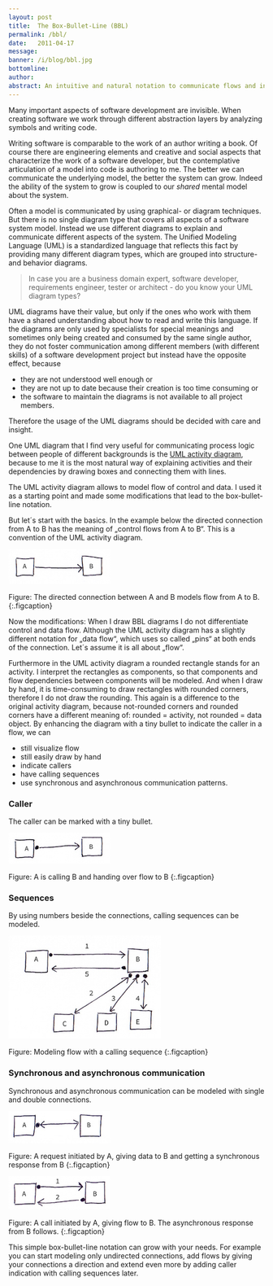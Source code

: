```yaml
---
layout: post
title:  The Box-Bullet-Line (BBL)
permalink: /bbl/
date:   2011-04-17
message: 
banner: /i/blog/bbl.jpg
bottomline: 
author: 
abstract: An intuitive and natural notation to communicate flows and indicate callers.
---
```

Many important aspects of software development are invisible. When creating software we work through different abstraction layers by analyzing symbols and writing code. 

Writing software is comparable to the work of an author writing a book. Of course there are engineering elements and creative and social aspects that characterize the work of a software developer, but the contemplative articulation of a model into code is authoring to me. The better we can communicate the underlying model, the better the system can grow. Indeed the ability of the system to grow is coupled to our *shared* mental model about the system.

Often a model is communicated by using graphical- or diagram techniques. But there is no single diagram type that covers all aspects of a software system model. Instead we use different diagrams to explain and communicate different aspects of the system. The Unified Modeling Language (UML) is a standardized language that reflects this fact by providing many different diagram types, which are grouped into structure- and behavior diagrams.

> In case you are a business domain expert, software developer, requirements engineer, tester or architect - do you know your UML diagram types?

UML diagrams have their value, but only if the ones who work with them have a shared understanding about how to read and write this language. If the diagrams are only used by specialists for special meanings and sometimes only being created and consumed by the same single author, they do not foster communication among different members (with different skills) of a software development project but instead have the opposite effect, because

* they are not understood well enough or 
* they are not up to date because their creation is too time consuming or 
* the software to maintain the diagrams is not available to all project members. 

Therefore the usage of the UML diagrams should be decided with care and insight.

One UML diagram that I find very useful for communicating process logic between people of different backgrounds is the [UML activity diagram](http://agilemodeling.com/artifacts/activityDiagram.htm), because to me it is the most natural way of explaining activities and their dependencies by drawing boxes and connecting them with lines.

The UML activity diagram allows to model flow of control and data. I used it as a starting point and made some modifications that lead to the box-bullet-line notation.

But let´s start with the basics. In the example below the directed connection from A to B has the meaning of „control flows from A to B“. This is a convention of the UML activity diagram. 

![Flow](/i/blog/flow.jpg)

Figure: The directed connection between A and B models flow from A to B.
{:.figcaption}

Now the modifications: When I draw BBL diagrams I do not differentiate control and data flow. Although the UML activity diagram has a slightly different notation for „data flow“, which uses so called „pins“ at both ends of the connection. Let´s assume it is all about „flow“.

Furthermore in the UML activity diagram a rounded rectangle stands for an activity. I interpret the rectangles as components, so that components and flow dependencies between components will be modeled. And when I draw by hand, it is time-consuming to draw rectangles with rounded corners, therefore I do not draw the rounding. This again is a difference to the original activity diagram, because not-rounded corners and rounded corners have a different meaning of: rounded = activity, not rounded = data object. By enhancing the diagram with a tiny bullet to indicate the caller in a flow, we can 

* still visualize flow
* still easily draw by hand
* indicate callers
* have calling sequences
* use synchronous and asynchronous communication patterns.

<h3>Caller</h3>
The caller can be marked with a tiny bullet.

![Caller and flow](/i/blog/caller_and_flow.jpg)

Figure: A is calling B and handing over flow to B
{:.figcaption}

<h3>Sequences</h3>

By using numbers beside the connections, calling sequences can be modeled.

![Caller and flow with sequence](/i/blog/caller_and_flow_sequence.jpg)

Figure: Modeling flow with a calling sequence
{:.figcaption}

<h3>Synchronous and asynchronous communication</h3>

Synchronous and asynchronous communication can be modeled with single and double connections.

![Synchronous request and response](/i/blog/sync_request_response.jpg)

Figure: A request initiated by A, giving data to B and getting a synchronous response from B
{:.figcaption}


![Request with asynchronous response](/i/blog/request_async_response.jpg)

Figure: A call initiated by A, giving flow to B. The asynchronous response from B follows.
{:.figcaption}

This simple box-bullet-line notation can grow with your needs. For example you can start modeling only undirected connections, add flows by giving your connections a direction and extend even more by adding caller indication with calling sequences later. 


